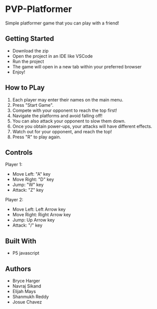 # PVP-Platformer
Simple platformer game that you can play with a friend!

## Getting Started
- Download the zip
- Open the project in an IDE like VSCode
- Run the project
- The game will open in a new tab within your preferred browser
- Enjoy!

## How to PLay
1. Each player may enter their names on the main menu.
2. Press "Start Game".
3. Compete with your opponent to reach the top first!
4. Navigate the platforms and avoid falling off!
5. You can also attack your opponent to slow them down.
6. Once you obtain power-ups, your attacks will have different effects.
7. Watch out for your opponent, and reach the top!
8. Press "R" to play again.

## Controls
Player 1:
- Move Left: "A" key
- Move Right: "D" key
- Jump: "W" key
- Attack: "Z" key

Player 2:
- Move Left: Left Arrow key
- Move Right: Right Arrow key
- Jump: Up Arrow key
- Attack: "/" key

## Built With
- P5 javascript

## Authors 
- Bryce Harger 
- Navraj Sikand
- Elijah Mays
- Shanmukh Reddy
- Josue Chavez
